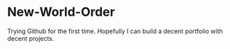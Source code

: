 # New-World-Order

Trying Github for the first time. Hopefully I can build a decent portfolio with decent projects.
